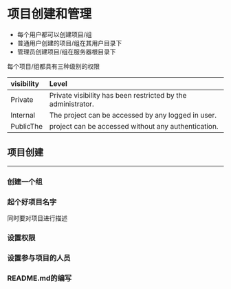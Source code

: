 # 项目创建和管理

* 每个用户都可以创建项目/组
* 普通用户创建的项目/组在其用户目录下
* 管理员创建项目/组在服务器根目录下

每个项目/组都具有三种级别的权限

| visibility | Level |
| :--- | :--- |
| Private | Private visibility has been restricted by the administrator. |
| Internal | The project can be accessed by any logged in user. |
| PublicThe | project can be accessed without any authentication. |


## 项目创建
---
### 创建一个组

### 起个好项目名字
同时要对项目进行描述

### 设置权限

### 设置参与项目的人员

### README.md的编写

##